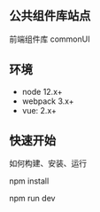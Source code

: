 ## 公共组件库站点
前端组件库 commonUI

## 环境
- node 12.x+
- webpack 3.x+
- vue: 2.x+
## 快速开始

如何构建、安装、运行

npm install

npm run dev
